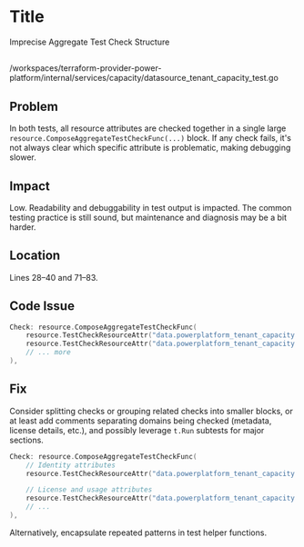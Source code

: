 # Title

Imprecise Aggregate Test Check Structure

##

/workspaces/terraform-provider-power-platform/internal/services/capacity/datasource_tenant_capacity_test.go

## Problem

In both tests, all resource attributes are checked together in a single large `resource.ComposeAggregateTestCheckFunc(...)` block. If any check fails, it's not always clear which specific attribute is problematic, making debugging slower.

## Impact

Low. Readability and debuggability in test output is impacted. The common testing practice is still sound, but maintenance and diagnosis may be a bit harder.

## Location

Lines 28–40 and 71–83.

## Code Issue

```go
Check: resource.ComposeAggregateTestCheckFunc(
	resource.TestCheckResourceAttr("data.powerplatform_tenant_capacity.capacity", "tenant_id", "00000000-0000-0000-0000-000000000001"),
	resource.TestCheckResourceAttr("data.powerplatform_tenant_capacity.capacity", "license_model_type", "StorageDriven"),
	// ... more
),
```

## Fix

Consider splitting checks or grouping related checks into smaller blocks, or at least add comments separating domains being checked (metadata, license details, etc.), and possibly leverage `t.Run` subtests for major sections.

```go
Check: resource.ComposeAggregateTestCheckFunc(
	// Identity attributes
	resource.TestCheckResourceAttr("data.powerplatform_tenant_capacity.capacity", "tenant_id", mockTenantID),

	// License and usage attributes
	resource.TestCheckResourceAttr("data.powerplatform_tenant_capacity.capacity", "license_model_type", "StorageDriven"),
	// ...
),
```

Alternatively, encapsulate repeated patterns in test helper functions.
